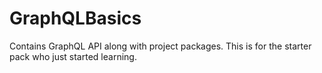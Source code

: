 # GraphQLBasics
Contains GraphQL API along with project packages. This is for the starter pack who just started learning.
